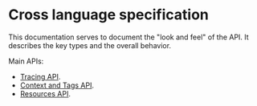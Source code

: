 # Cross language specification

This documentation serves to document the "look and feel" of the API. It
describes the key types and the overall behavior.

Main APIs:

- [Tracing API](tracing-api.md).
- [Context and Tags API](context-api.md).
- [Resources API](resources-api.md).
